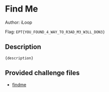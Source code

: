 # Find Me
Author: iLoop

Flag: `EPT{YOU_FOUND_4_WAY_TO_R3AD_M3_W3LL_DON3}`
## Description
```
{description}
```

## Provided challenge files
* [findme](findme)
